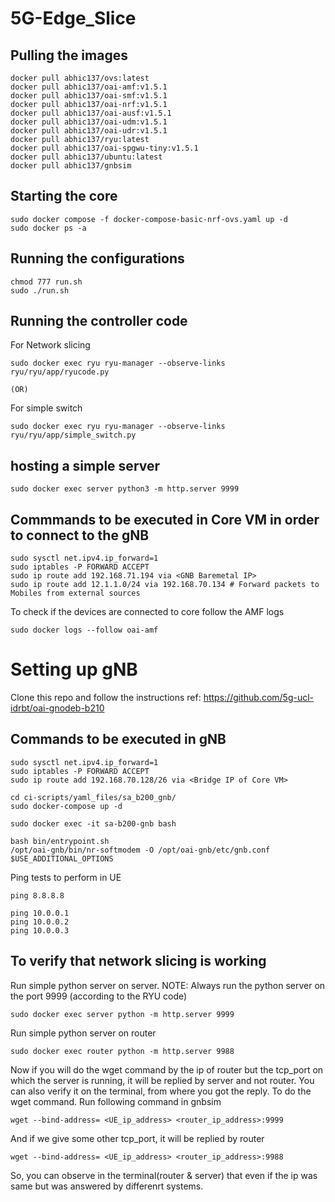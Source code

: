 # 5G-Edge_Slice
## Pulling the images
```
docker pull abhic137/ovs:latest
docker pull abhic137/oai-amf:v1.5.1
docker pull abhic137/oai-smf:v1.5.1
docker pull abhic137/oai-nrf:v1.5.1
docker pull abhic137/oai-ausf:v1.5.1
docker pull abhic137/oai-udm:v1.5.1
docker pull abhic137/oai-udr:v1.5.1
docker pull abhic137/ryu:latest
docker pull abhic137/oai-spgwu-tiny:v1.5.1
docker pull abhic137/ubuntu:latest
docker pull abhic137/gnbsim
```
## Starting the core
```
sudo docker compose -f docker-compose-basic-nrf-ovs.yaml up -d
sudo docker ps -a

```
## Running the configurations
```
chmod 777 run.sh
sudo ./run.sh
```
## Running the controller code

For Network slicing
```
sudo docker exec ryu ryu-manager --observe-links ryu/ryu/app/ryucode.py
```
```(OR)```

For simple switch
```
sudo docker exec ryu ryu-manager --observe-links ryu/ryu/app/simple_switch.py 
```
## hosting a simple server
```
sudo docker exec server python3 -m http.server 9999
```

## Commmands to be executed in Core VM in order to connect to the gNB
```
sudo sysctl net.ipv4.ip_forward=1
sudo iptables -P FORWARD ACCEPT
sudo ip route add 192.168.71.194 via <GNB Baremetal IP>
sudo ip route add 12.1.1.0/24 via 192.168.70.134 # Forward packets to Mobiles from external sources
```
To check if the devices are connected to core follow the AMF logs
```
sudo docker logs --follow oai-amf
```
# Setting up gNB
Clone this repo  and follow the instructions ref: https://github.com/5g-ucl-idrbt/oai-gnodeb-b210
## Commands to be executed in gNB

```
sudo sysctl net.ipv4.ip_forward=1
sudo iptables -P FORWARD ACCEPT
sudo ip route add 192.168.70.128/26 via <Bridge IP of Core VM>
```
```
cd ci-scripts/yaml_files/sa_b200_gnb/
sudo docker-compose up -d
```
```
sudo docker exec -it sa-b200-gnb bash
```
```
bash bin/entrypoint.sh
/opt/oai-gnb/bin/nr-softmodem -O /opt/oai-gnb/etc/gnb.conf $USE_ADDITIONAL_OPTIONS
```
Ping tests to perform in UE 
```
ping 8.8.8.8
```
```
ping 10.0.0.1
ping 10.0.0.2
ping 10.0.0.3
```
## To verify that network slicing is working
Run simple python server on server.
NOTE: Always run the python server on the port 9999 (according to the RYU code)
```
sudo docker exec server python -m http.server 9999
```
Run simple python server on router
```
sudo docker exec router python -m http.server 9988
```
Now if you will do the wget command by the ip of router but the tcp_port on which the server is running, it will be replied by server and not router. You can also verify it on the terminal, from where you got the reply.
To do the wget command. Run following command in gnbsim
```
wget --bind-address= <UE_ip_address> <router_ip_address>:9999
```
And if we give some other tcp_port, it will be replied by router
```
wget --bind-address= <UE_ip_address> <router_ip_address>:9988
```
So, you can observe in the terminal(router & server) that even if the ip was same but was answered by differenrt systems.
